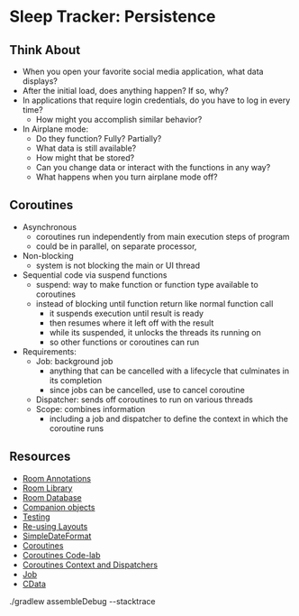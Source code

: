 # Sleep Tracker: Persistence

## Think About

- When you open your favorite social media application, what data displays?
- After the initial load, does anything happen? If so, why?
- In applications that require login credentials, do you have to log in every time?
  - How might you accomplish similar behavior?
- In Airplane mode:
  - Do they function? Fully? Partially?
  - What data is still available?
  - How might that be stored?
  - Can you change data or interact with the functions in any way?
  - What happens when you turn airplane mode off?

## Coroutines

- Asynchronous
  - coroutines run independently from main execution steps of program
  - could be in parallel, on separate processor,
- Non-blocking
  - system is not blocking the main or UI thread
- Sequential code via suspend functions
  - suspend: way to make function or function type available to coroutines
  - instead of blocking until function return like normal function call
    - it suspends execution until result is ready
    - then resumes where it left off with the result
    - while its suspended, it unlocks the threads its running on
    - so other functions or coroutines can run
- Requirements:
  - Job: background job
    - anything that can be cancelled with a lifecycle that culminates in its completion
    - since jobs can be cancelled, use to cancel coroutine
  - Dispatcher: sends off coroutines to run on various threads
  - Scope: combines information
    - including a job and dispatcher to define the context in which the coroutine runs

## Resources

- [Room Annotations](https://developer.android.com/reference/android/arch/persistence/room/package-summary#annotations)
- [Room Library](https://developer.android.com/training/data-storage/room/index.html)
- [Room Database](https://developer.android.com/reference/android/arch/persistence/room/RoomDatabase)
- [Companion objects](https://kotlinlang.org/docs/reference/object-declarations.html#Companion-Objects)
- [Testing](https://developer.android.com/training/testing)
- [Re-using Layouts](https://developer.android.com/training/improving-layouts/reusing-layouts)
- [SimpleDateFormat](https://developer.android.com/reference/java/text/SimpleDateFormat)
- [Coroutines](https://kotlinlang.org/docs/reference/coroutines-overview.html)
- [Coroutines Code-lab](https://codelabs.developers.google.com/codelabs/kotlin-coroutines/#0)
- [Coroutines Context and Dispatchers](https://kotlinlang.org/docs/reference/coroutines/coroutine-context-and-dispatchers.html)
- [Job](https://kotlin.github.io/kotlinx.coroutines/kotlinx-coroutines-core/kotlinx.coroutines/-job/)
- [CData](https://www.w3.org/TR/REC-xml/#sec-cdata-sect)


./gradlew assembleDebug --stacktrace

